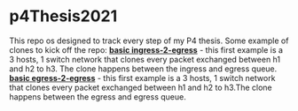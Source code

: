 # p4Thesis2021
This repo os designed to track every step of my P4 thesis.
Some example of clones to kick off the repo:
[**basic ingress-2-egress**](./clone_examples/basic/) - this first example is a 3 hosts, 1 switch network that clones every packet exchanged between h1 and h2 to h3. The clone happens between the ingress and egress queue.
[**basic egress-2-egress**](./clone_examples/basic_e2e/) - this first example is a 3 hosts, 1 switch network that clones every packet exchanged between h1 and h2 to h3.The clone happens between the egress and egress queue.
